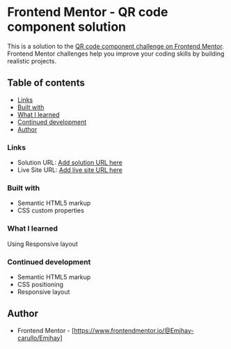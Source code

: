 # Frontend Mentor - QR code component solution

This is a solution to the [QR code component challenge on Frontend Mentor](https://www.frontendmentor.io/challenges/qr-code-component-iux_sIO_H). Frontend Mentor challenges help you improve your coding skills by building realistic projects. 

## Table of contents

- [Links](#links)
- [Built with](#built-with)
- [What I learned](#what-i-learned)
- [Continued development](#continued-development)
- [Author](#author)


### Links

- Solution URL: [Add solution URL here](https://your-solution-url.com)
- Live Site URL: [Add live site URL here](https://your-live-site-url.com)


### Built with

- Semantic HTML5 markup
- CSS custom properties


### What I learned

Using Responsive layout


### Continued development

- Semantic HTML5 markup
- CSS positioning
- Responsive layout


## Author

- Frontend Mentor - [https://www.frontendmentor.io/@Emjhay-carullo/Emjhay]